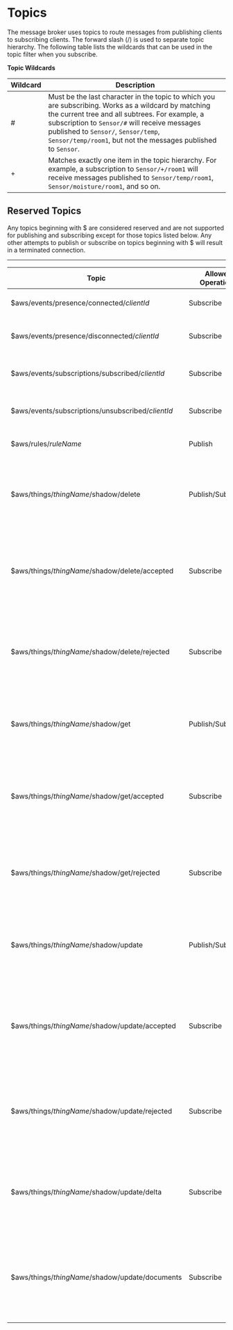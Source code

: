 # Topics<a name="topics"></a>

The message broker uses topics to route messages from publishing clients to subscribing clients\. The forward slash \(/\) is used to separate topic hierarchy\. The following table lists the wildcards that can be used in the topic filter when you subscribe\. 


**Topic Wildcards**  

| Wildcard | Description | 
| --- | --- | 
| \# |  Must be the last character in the topic to which you are subscribing\. Works as a wildcard by matching the current tree and all subtrees\. For example, a subscription to `Sensor/#` will receive messages published to `Sensor/`, `Sensor/temp`, `Sensor/temp/room1`, but not the messages published to `Sensor`\.  | 
| \+ |  Matches exactly one item in the topic hierarchy\. For example, a subscription to `Sensor/+/room1` will receive messages published to `Sensor/temp/room1`, `Sensor/moisture/room1`, and so on\.   | 

## Reserved Topics<a name="reserved-topics"></a>

Any topics beginning with $ are considered reserved and are not supported for publishing and subscribing except for those topics listed below\. Any other attempts to publish or subscribe on topics beginning with $ will result in a terminated connection\.


****  

| Topic | Allowed Operations | Description | 
| --- | --- | --- | 
|  $aws/events/presence/connected/*clientId*  |  Subscribe  |  AWS IoT publishes to this topic when an MQTT client with the specified client ID connects to AWS IoT\. For more information, see [Connect/Disconnect Events](life-cycle-events.md#connect-disconnect)\.  | 
|  $aws/events/presence/disconnected/*clientId*  |  Subscribe  |  AWS IoT publishes to this topic when an MQTT client with the specified client ID disconnects to AWS IoT\. For more information, see [Connect/Disconnect Events](life-cycle-events.md#connect-disconnect)\.   | 
|  $aws/events/subscriptions/subscribed/*clientId*  |  Subscribe  |  AWS IoT publishes to this topic when an MQTT client with the specified client ID subscribes to an MQTT topic\. For more information, see [Subscribe/Unsubscribe Events](life-cycle-events.md#subscribe-unsubscribe-events)\.  | 
|  $aws/events/subscriptions/unsubscribed/*clientId*  |  Subscribe  |  AWS IoT publishes to this topic when an MQTT client with the specified client ID unsubscribes to an MQTT topic\. For more information, see [Subscribe/Unsubscribe Events](life-cycle-events.md#subscribe-unsubscribe-events)\.  | 
|  $aws/rules/*ruleName*  |  Publish  |  A device or an application publishes to this topic to trigger rules directly\. For more information see [Basic Ingest](iot-basic-ingest.md)\.   | 
|  $aws/things/*thingName*/shadow/delete  |  Publish/Subscribe  |  A device or an application publishes to this topic to delete a shadow\. For more information see [http://alpha-docs-aws.amazon.com/iot/latest/developerguide//device-shadow-mqtt.html#delete-pub-sub-topic](http://alpha-docs-aws.amazon.com/iot/latest/developerguide//device-shadow-mqtt.html#delete-pub-sub-topic)\.  | 
|  $aws/things/*thingName*/shadow/delete/accepted  |  Subscribe  |  The Device Shadow service sends messages to this topic when a shadow is deleted\. For more information, see [http://alpha-docs-aws.amazon.com/iot/latest/developerguide//device-shadow-mqtt.html#delete-accepted-pub-sub-topic](http://alpha-docs-aws.amazon.com/iot/latest/developerguide//device-shadow-mqtt.html#delete-accepted-pub-sub-topic)\.  | 
|  $aws/things/*thingName*/shadow/delete/rejected  |  Subscribe  |  The Device Shadow service sends messages to this topic when a request to delete a shadow is rejected\. For more information, see [http://alpha-docs-aws.amazon.com/iot/latest/developerguide//device-shadow-mqtt.html#delete-rejected-pub-sub-topic](http://alpha-docs-aws.amazon.com/iot/latest/developerguide//device-shadow-mqtt.html#delete-rejected-pub-sub-topic)\.  | 
|  $aws/things/*thingName*/shadow/get  |  Publish/Subscribe  |  An application or a thing publishes an empty message to this topic to get a shadow\. For more information, see [http://alpha-docs-aws.amazon.com/iot/latest/developerguide//device-shadow-mqtt.html](http://alpha-docs-aws.amazon.com/iot/latest/developerguide//device-shadow-mqtt.html)\.  | 
|  $aws/things/*thingName*/shadow/get/accepted  |  Subscribe  |  The Device Shadow service sends messages to this topic when a request for a shadow is made successfully\. For more information, see [http://alpha-docs-aws.amazon.com/iot/latest/developerguide//device-shadow-mqtt.html#get-accepted-pub-sub-topic](http://alpha-docs-aws.amazon.com/iot/latest/developerguide//device-shadow-mqtt.html#get-accepted-pub-sub-topic)\.  | 
|  $aws/things/*thingName*/shadow/get/rejected  |  Subscribe  |  The Device Shadow service sends messages to this topic when a request for a shadow is rejected\. For more information, see [http://alpha-docs-aws.amazon.com/iot/latest/developerguide//device-shadow-mqtt.html#get-rejected-pub-sub-topic](http://alpha-docs-aws.amazon.com/iot/latest/developerguide//device-shadow-mqtt.html#get-rejected-pub-sub-topic)\.  | 
|  $aws/things/*thingName*/shadow/update  |  Publish/Subscribe  |  A thing or application publishes to this topic to update a shadow\. For more information, see [http://alpha-docs-aws.amazon.com/iot/latest/developerguide//device-shadow-mqtt.html#update-pub-sub-topic](http://alpha-docs-aws.amazon.com/iot/latest/developerguide//device-shadow-mqtt.html#update-pub-sub-topic)\.  | 
|  $aws/things/*thingName*/shadow/update/accepted  |  Subscribe  |  The Device Shadow service sends messages to this topic when an update is successfully made to a shadow\. For more information, see [http://alpha-docs-aws.amazon.com/iot/latest/developerguide//device-shadow-mqtt.html#update-accepted-pub-sub-topic](http://alpha-docs-aws.amazon.com/iot/latest/developerguide//device-shadow-mqtt.html#update-accepted-pub-sub-topic)\.  | 
|  $aws/things/*thingName*/shadow/update/rejected  |  Subscribe  |  The Device Shadow service sends messages to this topic when an update to a shadow is rejected\. For more information, see [http://alpha-docs-aws.amazon.com/iot/latest/developerguide//device-shadow-mqtt.html#update-rejected-pub-sub-topic](http://alpha-docs-aws.amazon.com/iot/latest/developerguide//device-shadow-mqtt.html#update-rejected-pub-sub-topic)\.  | 
|  $aws/things/*thingName*/shadow/update/delta  |  Subscribe  |  The Device Shadow service sends messages to this topic when a difference is detected between the reported and desired sections of a shadow\. For more information, see [http://alpha-docs-aws.amazon.com/iot/latest/developerguide//device-shadow-mqtt.html#update-delta-pub-sub-topic](http://alpha-docs-aws.amazon.com/iot/latest/developerguide//device-shadow-mqtt.html#update-delta-pub-sub-topic)\.   | 
|  $aws/things/*thingName*/shadow/update/documents  |  Subscribe  |  AWS IoT publishes a state document to this topic whenever an update to the shadow is successfully performed\. For more information, see [http://alpha-docs-aws.amazon.com/iot/latest/developerguide//device-shadow-mqtt.html#update-documents-pub-sub-topic](http://alpha-docs-aws.amazon.com/iot/latest/developerguide//device-shadow-mqtt.html#update-documents-pub-sub-topic)\.   | 